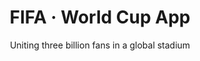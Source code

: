 ---
layout: default
type: project
folder: project-fifa-app
title: FIFA &#8231; World Cup App
subtitle: Uniting three billion fans in a global stadium
tags: Product Lead &#8231; FIFA App &#8231; 2014
---